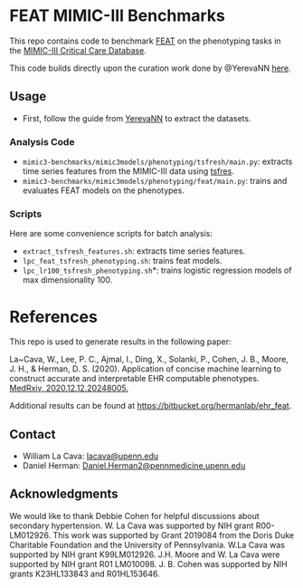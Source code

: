 FEAT MIMIC-III Benchmarks
=========================

This repo contains code to benchmark [FEAT](https://github.com/cavalab/feat) on the phenotyping tasks in the [MIMIC-III Critical Care Database](http://www.nature.com/articles/sdata201635). 

This code builds directly upon the curation work done by @YerevaNN [here](https://github.com/YerevaNN/mimic3-benchmarks).

## Usage

- First, follow the guide from [YerevaNN](https://github.com/YerevaNN/mimic3-benchmarks) to extract the datasets. 


### Analysis Code

- `mimic3-benchmarks/mimic3models/phenotyping/tsfresh/main.py`: extracts time series features from the MIMIC-III data using [tsfres](tsfresh.readthedocs.io/). 
- `mimic3-benchmarks/mimic3models/phenotyping/feat/main.py`: trains and evaluates FEAT models on the phenotypes. 

### Scripts

Here are some convenience scripts for batch analysis: 

- `extract_tsfresh_features.sh`: extracts time series features. 
- `lpc_feat_tsfresh_phenotyping.sh`: trains feat models.
- `lpc_lr100_tsfresh_phenotyping.sh`*: trains logistic regression models of max dimensionality 100. 

# References

This repo is used to generate results in the following paper:

La~Cava, W., Lee, P. C., Ajmal, I., Ding, X., Solanki, P., Cohen, J. B., Moore, J. H., & Herman, D. S. (2020).
Application of concise machine learning to construct accurate and interpretable EHR computable phenotypes.
[MedRxiv, 2020.12.12.20248005.](https://doi.org/10.1101/2020.12.12.20248005)

Additional results can be found at https://bitbucket.org/hermanlab/ehr_feat. 

## Contact

 - William La Cava: lacava@upenn.edu
 - Daniel Herman: Daniel.Herman2@pennmedicine.upenn.edu

## Acknowledgments

We would like to thank Debbie Cohen for helpful discussions about secondary hypertension.
W. La Cava was supported by NIH grant R00-LM012926.
This work was supported by Grant 2019084 from the Doris Duke Charitable Foundation and the University of Pennsylvania.
W.La Cava was supported by NIH grant K99LM012926.
J.H. Moore and W. La Cava were supported by NIH grant R01 LM010098.
J. B. Cohen was supported by NIH grants K23HL133843 and R01HL153646.

